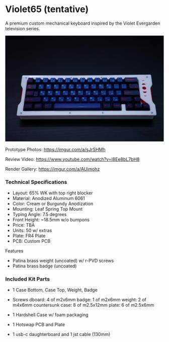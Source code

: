# Violet65 (tentative)
A premium custom mechanical keyboard inspired by the Violet Evergarden television series.

![alt text](https://github.com/fiction99/Cosmo65/blob/main/media/photo4.jpg?rae=true)

Prototype Photos: https://imgur.com/a/sJrSHMh

Review Video: https://www.youtube.com/watch?v=l8Ee8bL7bH8

Render Gallery: https://imgur.com/a/AUimohz

### Technical Specifications ###

- Layout: 65% WK with top right blocker 
- Material: Anodized Aluminum 6061
- Color: Cream or Burgundy Anodization
- Mounting: Leaf Spring Top Mount 
- Typing Angle: 7.5 degrees
- Front Height: ~18.5mm w/o bumpons
- Price: TBA
- Units: 50 w/ extras
- Plate: FR4 Plate
- PCB: Custom PCB

Features
- Patina brass weight (uncoated) w/ r-PVD screws
- Patina brass badge (uncoated)

### Included Kit Parts ### 

- 1 Case Bottom, Case Top, Weight, Badge

- Screws 
    dboard: 4 of m2x6mm 
    badge:  1 of m2x6mm 
    weight: 2 of m4x6mm countersunk
    case: 8 of m2.5x12mm
    plate: 6 of m2.5x6mm

- 1 Hardshell Case w/ foam packaging

- 1 Hotswap PCB and Plate

- 1 usb-c daughterboard and 1 jst cable (130mm) 
